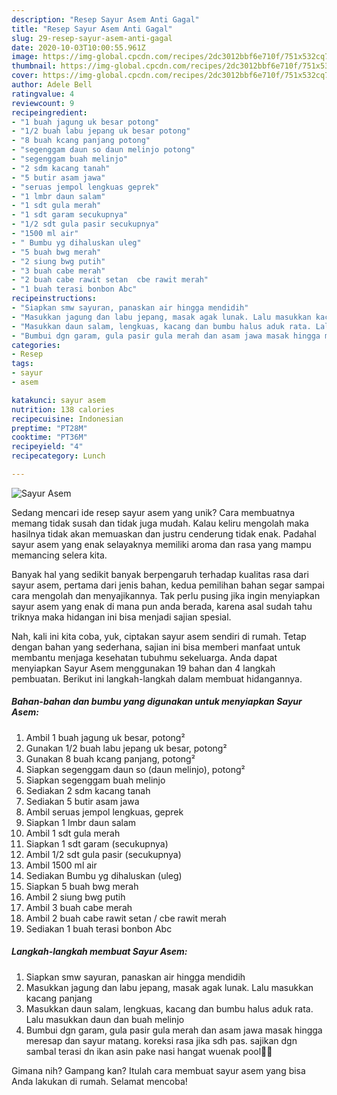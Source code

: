 ```yaml
---
description: "Resep Sayur Asem Anti Gagal"
title: "Resep Sayur Asem Anti Gagal"
slug: 29-resep-sayur-asem-anti-gagal
date: 2020-10-03T10:00:55.961Z
image: https://img-global.cpcdn.com/recipes/2dc3012bbf6e710f/751x532cq70/sayur-asem-foto-resep-utama.jpg
thumbnail: https://img-global.cpcdn.com/recipes/2dc3012bbf6e710f/751x532cq70/sayur-asem-foto-resep-utama.jpg
cover: https://img-global.cpcdn.com/recipes/2dc3012bbf6e710f/751x532cq70/sayur-asem-foto-resep-utama.jpg
author: Adele Bell
ratingvalue: 4
reviewcount: 9
recipeingredient:
- "1 buah jagung uk besar potong"
- "1/2 buah labu jepang uk besar potong"
- "8 buah kcang panjang potong"
- "segenggam daun so daun melinjo potong"
- "segenggam buah melinjo"
- "2 sdm kacang tanah"
- "5 butir asam jawa"
- "seruas jempol lengkuas geprek"
- "1 lmbr daun salam"
- "1 sdt gula merah"
- "1 sdt garam secukupnya"
- "1/2 sdt gula pasir secukupnya"
- "1500 ml air"
- " Bumbu yg dihaluskan uleg"
- "5 buah bwg merah"
- "2 siung bwg putih"
- "3 buah cabe merah"
- "2 buah cabe rawit setan  cbe rawit merah"
- "1 buah terasi bonbon Abc"
recipeinstructions:
- "Siapkan smw sayuran, panaskan air hingga mendidih"
- "Masukkan jagung dan labu jepang, masak agak lunak. Lalu masukkan kacang panjang"
- "Masukkan daun salam, lengkuas, kacang dan bumbu halus aduk rata. Lalu masukkan daun dan buah melinjo"
- "Bumbui dgn garam, gula pasir gula merah dan asam jawa masak hingga meresap dan sayur matang. koreksi rasa jika sdh pas. sajikan dgn sambal terasi dn ikan asin pake nasi hangat wuenak pool🤤🤩"
categories:
- Resep
tags:
- sayur
- asem

katakunci: sayur asem 
nutrition: 138 calories
recipecuisine: Indonesian
preptime: "PT28M"
cooktime: "PT36M"
recipeyield: "4"
recipecategory: Lunch

---
```



![Sayur Asem](https://img-global.cpcdn.com/recipes/2dc3012bbf6e710f/751x532cq70/sayur-asem-foto-resep-utama.jpg)

Sedang mencari ide resep sayur asem yang unik? Cara membuatnya memang tidak susah dan tidak juga mudah. Kalau keliru mengolah maka hasilnya tidak akan memuaskan dan justru cenderung tidak enak. Padahal sayur asem yang enak selayaknya memiliki aroma dan rasa yang mampu memancing selera kita.



Banyak hal yang sedikit banyak berpengaruh terhadap kualitas rasa dari sayur asem, pertama dari jenis bahan, kedua pemilihan bahan segar sampai cara mengolah dan menyajikannya. Tak perlu pusing jika ingin menyiapkan sayur asem yang enak di mana pun anda berada, karena asal sudah tahu triknya maka hidangan ini bisa menjadi sajian spesial.


Nah, kali ini kita coba, yuk, ciptakan sayur asem sendiri di rumah. Tetap dengan bahan yang sederhana, sajian ini bisa memberi manfaat untuk membantu menjaga kesehatan tubuhmu sekeluarga. Anda dapat menyiapkan Sayur Asem menggunakan 19 bahan dan 4 langkah pembuatan. Berikut ini langkah-langkah dalam membuat hidangannya.

<!--inarticleads1-->

##### Bahan-bahan dan bumbu yang digunakan untuk menyiapkan Sayur Asem:

1. Ambil 1 buah jagung uk besar, potong²
1. Gunakan 1/2 buah labu jepang uk besar, potong²
1. Gunakan 8 buah kcang panjang, potong²
1. Siapkan segenggam daun so (daun melinjo), potong²
1. Siapkan segenggam buah melinjo
1. Sediakan 2 sdm kacang tanah
1. Sediakan 5 butir asam jawa
1. Ambil seruas jempol lengkuas, geprek
1. Siapkan 1 lmbr daun salam
1. Ambil 1 sdt gula merah
1. Siapkan 1 sdt garam (secukupnya)
1. Ambil 1/2 sdt gula pasir (secukupnya)
1. Ambil 1500 ml air
1. Sediakan  Bumbu yg dihaluskan (uleg)
1. Siapkan 5 buah bwg merah
1. Ambil 2 siung bwg putih
1. Ambil 3 buah cabe merah
1. Ambil 2 buah cabe rawit setan / cbe rawit merah
1. Sediakan 1 buah terasi bonbon Abc




<!--inarticleads2-->

##### Langkah-langkah membuat Sayur Asem:

1. Siapkan smw sayuran, panaskan air hingga mendidih
1. Masukkan jagung dan labu jepang, masak agak lunak. Lalu masukkan kacang panjang
1. Masukkan daun salam, lengkuas, kacang dan bumbu halus aduk rata. Lalu masukkan daun dan buah melinjo
1. Bumbui dgn garam, gula pasir gula merah dan asam jawa masak hingga meresap dan sayur matang. koreksi rasa jika sdh pas. sajikan dgn sambal terasi dn ikan asin pake nasi hangat wuenak pool🤤🤩




Gimana nih? Gampang kan? Itulah cara membuat sayur asem yang bisa Anda lakukan di rumah. Selamat mencoba!
